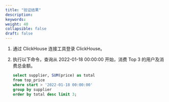 ```yaml
---
title: "验证结果"
description:  
keywords: 
weight: 40
collapsible: false
draft: false
---
```


1. 通过 ClickHouse 连接工具登录 ClickHouse。
2. 执行以下命令，查询从 2022-01-18 00:00:00 开始，消费 Top 3 的用户及消费总金额。

    ```sql
    select supplier, SUM(price) as total
    from top_price
    where start > '2022-01-18 00:00:00'
    group by supplier
    order by total desc limit 3;
    ```


